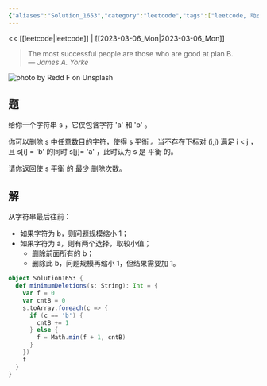 ```yaml
---
{"aliases":"Solution_1653","category":"leetcode","tags":["leetcode, 动态规划"],"status":"publish","link":"NA","date created":"2023-03-06 Mon 07:57:19","date modified":"2023-03-06 Mon 08:02:27","dg-publish":true,"permalink":"/02.Blog/leetcode/Solution_1653/","dgPassFrontmatter":true}
---
```



<< [[leetcode\|leetcode]] | [[2023-03-06_Mon\|2023-03-06_Mon]]

> The most successful people are those who are good at plan B.  
> — <cite>James A. Yorke</cite>

![photo by Redd F on Unsplash](https://images.unsplash.com/photo-1493589976221-c2357c31ad77?crop=entropy&cs=tinysrgb&fm=jpg&ixid=MnwzNjM5Nzd8MHwxfHJhbmRvbXx8fHx8fHx8fDE2NzgwNjA2NDg&ixlib=rb-4.0.3&q=80&w=200&h=200)

## 题

给你一个字符串 s ，它仅包含字符 'a' 和 'b'​​​​ 。

你可以删除 s 中任意数目的字符，使得 s 平衡 。当不存在下标对 (i,j) 满足 i < j ，且 s[i] = 'b' 的同时 s[j]= 'a' ，此时认为 s 是 平衡 的。

请你返回使 s 平衡 的 最少 删除次数。

## 解

从字符串最后往前：
- 如果字符为 b，则问题规模缩小 1；
- 如果字符为 a，则有两个选择，取较小值；
	- 删除前面所有的 b；
	- 删除此 b，问题规模再缩小 1，但结果需要加 1。

```scala
object Solution1653 {  
  def minimumDeletions(s: String): Int = {  
    var f = 0  
    var cntB = 0  
    s.toArray.foreach(c => {  
      if (c == 'b') {  
        cntB += 1  
      } else {  
        f = Math.min(f + 1, cntB)  
      }  
    })  
    f  
  }  
}
```
